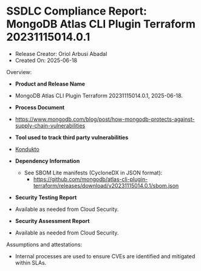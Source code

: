 SSDLC Compliance Report: MongoDB Atlas CLI Plugin Terraform 20231115014.0.1
=================================================================

- Release Creator: Oriol Arbusi Abadal
- Created On: 2025-06-18

Overview:

- **Product and Release Name**
- MongoDB Atlas CLI Plugin Terraform 20231115014.0.1, 2025-06-18.

- **Process Document**
- https://www.mongodb.com/blog/post/how-mongodb-protects-against-supply-chain-vulnerabilities

- **Tool used to track third party vulnerabilities**
- [Kondukto](https://arcticglow.kondukto.io/)

- **Dependency Information**
  - See SBOM Lite manifests (CycloneDX in JSON format):
      - https://github.com/mongodb/atlas-cli-plugin-terraform/releases/download/v20231115014.0.1/sbom.json

- **Security Testing Report**
- Available as needed from Cloud Security.

- **Security Assessment Report**
- Available as needed from Cloud Security.

Assumptions and attestations:

- Internal processes are used to ensure CVEs are identified and mitigated within SLAs. 